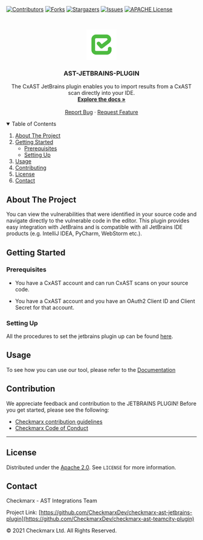 [![Contributors][contributors-shield]][contributors-url]
[![Forks][forks-shield]][forks-url]
[![Stargazers][stars-shield]][stars-url]
[![Issues][issues-shield]][issues-url]
[![APACHE License][license-shield]][license-url]



<!-- PROJECT LOGO -->
<br />
<p align="center">
  <a href="">
    <img src="./logo.png" alt="Logo" width="80" height="80">
  </a>

<h3 align="center">AST-JETBRAINS-PLUGIN</h3>

<p align="center">
    The CxAST JetBrains plugin enables you to import results from a CxAST scan directly into your IDE.
<br />
    <a href="https://checkmarx.atlassian.net/wiki/spaces/AST/pages/6030557208/JetBrains"><strong>Explore the docs »</strong></a>
    <br />
    <br />
    <a href="https://github.com/CheckmarxDev/checkmarx-ast-jetbrains-plugin/issues/new">Report Bug</a>
    ·
    <a href="https://github.com/CheckmarxDev/checkmarx-ast-jetbrains-plugin/issues/new">Request Feature</a>
  </p>
</p>



<!-- TABLE OF CONTENTS -->
<details open="open">
  <summary>Table of Contents</summary>
  <ol>
    <li>
      <a href="#about-the-project">About The Project</a>
    </li>
    <li>
      <a href="#getting-started">Getting Started</a>
      <ul>
        <li><a href="#prerequisites">Prerequisites</a></li>
        <li><a href="#setting-up">Setting Up</a></li>
      </ul>
    </li>
    <li><a href="#usage">Usage</a></li>
    <li><a href="#contributing">Contributing</a></li>
    <li><a href="#license">License</a></li>
    <li><a href="#contact">Contact</a></li>
  </ol>
</details>



<!-- ABOUT THE PROJECT -->
## About The Project

You can view the vulnerabilities that were identified in your source code and navigate directly to the vulnerable code in the editor. 
This plugin provides easy integration with JetBrains and is compatible with all JetBrains IDE products 
(e.g. IntelliJ IDEA, PyCharm, WebStorm etc.).

<!-- GETTING STARTED -->
## Getting Started


### Prerequisites

- You have a CxAST account and can run CxAST scans on your source code.

- You have a CxAST account and you have an OAuth2 Client ID and Client Secret for that account.

### Setting Up


All the procedures to set the jetbrains plugin up can be found [here](https://checkmarx.atlassian.net/wiki/spaces/AST/pages/6058442786/Installing+the+CxAST+JetBrains+Plugin).



## Usage

To see how you can use our tool, please refer to the [Documentation](https://checkmarx.atlassian.net/wiki/spaces/AST/pages/6030557208/JetBrains)


## Contribution

We appreciate feedback and contribution to the JETBRAINS PLUGIN! Before you get started, please see the following:

- [Checkmarx contribution guidelines](docs/contributing.md)
- [Checkmarx Code of Conduct](docs/code_of_conduct.md)

** **

<!-- LICENSE -->
## License
Distributed under the [Apache 2.0](LICENSE). See `LICENSE` for more information.


<!-- CONTACT -->
## Contact

Checkmarx - AST Integrations Team

Project Link: [https://github.com/CheckmarxDev/checkmarx-ast-jetbrains-plugin](https://github.com/CheckmarxDev/checkmarx-ast-teamcity-plugin)


© 2021 Checkmarx Ltd. All Rights Reserved.

<!-- MARKDOWN LINKS & IMAGES -->
<!-- https://www.markdownguide.org/basic-syntax/#reference-style-links -->
[contributors-shield]: https://img.shields.io/github/contributors/CheckmarxDev/checkmarx-ast-jetbrains-plugin.svg?style=flat-square
[contributors-url]: https://github.com/CheckmarxDev/checkmarx-ast-jetbrains-plugin/graphs/contributors
[forks-shield]: https://img.shields.io/github/forks/CheckmarxDev/checkmarx-ast-jetbrains-plugin.svg?style=flat-square
[forks-url]: https://github.com/CheckmarxDev/checkmarx-ast-jetbrains-plugin/network/members
[stars-shield]: https://img.shields.io/github/stars/CheckmarxDev/checkmarx-ast-jetbrains-plugin.svg?style=flat-square
[stars-url]: https://github.com/CheckmarxDev/checkmarx-ast-jetbrains-plugin/stargazers
[issues-shield]: https://img.shields.io/github/issues/CheckmarxDev/checkmarx-ast-jetbrains-plugin.svg?style=flat-square
[issues-url]: https://github.com/CheckmarxDev/checkmarx-ast-jetbrains-plugin/issues
[license-shield]: https://img.shields.io/github/license/CheckmarxDev/checkmarx-ast-jetbrains-plugin.svg?style=flat-square
[license-url]: https://github.com/CheckmarxDev/checkmarx-ast-jetbrains-plugin/blob/master/LICENSE
[product-screenshot]: images/screenshot.png